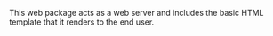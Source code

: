 This web package acts as a web server and includes the basic HTML template that it renders to the end user.

